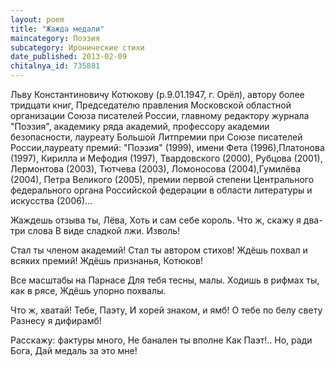 ```yaml
---
layout: poem
title: "Жажда медали"
maincategory: Поэзия
subcategory: Иронические стихи
date_published: 2013-02-09
chitalnya_id: 735881
---
```




Льву Константиновичу Котюкову (р.9.01.1947, г. Орёл), 
автору более тридцати книг, Председателю правления 
Московской областной организации Союза писателей России, 
главному редактору журнала "Поэзия", академику ряда 
академий, профессору академии безопасности, лауреату 
Большой Литпремии при Союзе писателей России,лауреату 
премий: "Поэзия" (1999), имени Фета (1996),Платонова (1997), 
Кирилла и Мефодия (1997), Твардовского (2000), Рубцова (2001),
Лермонтова (2003), Тютчева (2003), Ломоносова (2004),Гумилёва (2004), 
Петра Великого (2005), премии первой степени Центрального федерального 
органа Российской федерации в области литературы и искусства (2006)...

Жаждешь отзыва ты, Лёва,
Хоть и сам себе король.
Что ж, скажу я два-три слова
В виде сладкой лжи. Изволь!

Стал ты членом академий!
Стал ты автором стихов!
Ждёшь похвал и всяких премий!
Ждёшь признанья, Котюков!

Все масштабы на Парнасе
Для тебя тесны, малы.
Ходишь в рифмах ты, как в рясе,
Ждёшь упорно похвалы.

Что ж, хватай! Тебе, Паэту,
И хорей знаком, и ямб!
О тебе по белу свету
Разнесу я дифирамб!

Расскажу: фактуры много,
Не банален ты вполне
Как Паэт!.. Но, ради Бога,
Дай медаль за это мне!






